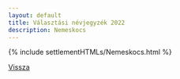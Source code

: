 ```yaml
---
layout: default
title: Választási névjegyzék 2022
description: Nemeskocs
---
```


{% include settlementHTMLs/Nemeskocs.html %}

[Vissza](../)